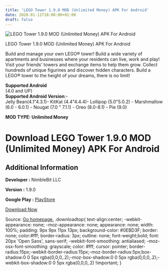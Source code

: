 ```yaml
---
title: 'LEGO Tower 1.9.0 MOD (Unlimited Money) APK For Android'
date: 2020-01-11T18:00:00+01:00
draft: false
---
```


![LEGO Tower 1.9.0 MOD (Unlimited Money) APK For Android](https://i0.wp.com/apkhome.net/wp-content/uploads/2020/01/LEGO-Tower-1.9.0-MOD-Unlimited-Money.png "LEGO Tower 1.9.0 MOD (Unlimited Money) APK For Android")

  

LEGO Tower 1.9.0 MOD (Unlimited Money) APK For Android

Build and manage your own LEGO® tower! Build a wide variety of apartments and businesses where your residents can live, work and play! Visit your friends' towers and exchange items to help them grow. Collect hundreds of unique figurines and discover hidden characters. Build a LEGO® tower to the height of your dreams, there is no limit!

**Supported Android**  
{4.0 and UP}  
**Supported Android Version**:-  
Jelly Bean(4.1"4.3.1)- KitKat (4.4"4.4.4)- Lollipop (5.0"5.0.2) - Marshmallow (6.0 - 6.0.1) - Nougat (7.0 " 7.1.1) - Oreo (8.0-8.1) - Pie (9.0)

**MOD TYPE: Unlimited Money**

Download LEGO Tower 1.9.0 MOD (Unlimited Money) APK For Android
===============================================================

Additional Information
----------------------

**Developer :** NimbleBit LLC

**Version :** 1.9.0

**Google Play :** [PlayStore](https://play.google.com/store/apps/details?id=com.nimblebit.legotower)

  

[Download Now](https://store4app.co/post/lego-tower-1-9-0-mod-unlimited-money-apk-for-android_1578761306)

  
Source: [Go homepage.](https://store4app.co/post/lego-tower-1-9-0-mod-unlimited-money-apk-for-android_1578761306) .downloadtop{ text-align:center; -webkit-appearance: none; -moz-appearance: none; appearance: none; width: 100%; padding: 9px 9px 11px 13px; background-color: #0EBD3F; border: none; color:#fff; border-radius: 3px; outline: none; font-weight;bold; font: 20px 'Open Sans', sans-serif; -webkit-font-smoothing: antialiased; -moz-osx-font-smoothing: grayscale; color: #fff; cursor: pointer; border-radius:15px;-webkit-border-radius:15px;-moz-border-radius:5px;box-shadow:0 0 5px rgba(0,0,0,.2);-moz-box-shadow:0 0 5px rgba(0,0,0,.2);-webkit-box-shadow:0 0 5px rgba(0,0,0,.2) !important; }